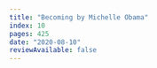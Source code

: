 ```yaml
---
title: "Becoming by Michelle Obama"
index: 10
pages: 425
date: "2020-08-10"
reviewAvailable: false
---
```



